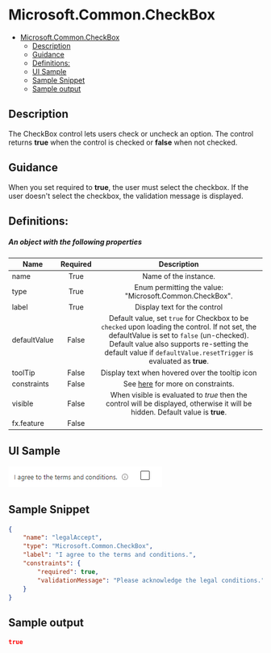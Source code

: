 <a name="microsoft-common-checkbox"></a>
# Microsoft.Common.CheckBox
* [Microsoft.Common.CheckBox](#microsoft-common-checkbox)
    * [Description](#microsoft-common-checkbox-description)
    * [Guidance](#microsoft-common-checkbox-guidance)
    * [Definitions:](#microsoft-common-checkbox-definitions)
    * [UI Sample](#microsoft-common-checkbox-ui-sample)
    * [Sample Snippet](#microsoft-common-checkbox-sample-snippet)
    * [Sample output](#microsoft-common-checkbox-sample-output)

<a name="microsoft-common-checkbox-description"></a>
## Description
The CheckBox control lets users check or uncheck an option. The control returns **true** when the control is checked or **false** when not checked.
<a name="microsoft-common-checkbox-guidance"></a>
## Guidance
When you set required to **true**, the user must select the checkbox. If the user doesn't select the checkbox, the validation message is displayed.
<a name="microsoft-common-checkbox-definitions"></a>
## Definitions:
<a name="microsoft-common-checkbox-definitions-an-object-with-the-following-properties"></a>
##### An object with the following properties
| Name | Required | Description
| ---|:--:|:--:|
|name|True|Name of the instance.
|type|True|Enum permitting the value: "Microsoft.Common.CheckBox".
|label|True|Display text for the control
|defaultValue|False|Default value, set `true` for Checkbox to be `checked` upon loading the control. If not set, the defaultValue is set to `false` (un-checked). Default value also supports re-setting the default value if `defaultValue.resetTrigger` is evaluated as **true**.
|toolTip|False|Display text when hovered over the tooltip icon
|constraints|False|See [here](dx-control-Microsoft.Common.CheckBox-constraints.md) for more on constraints.
|visible|False|When visible is evaluated to *true* then the control will be displayed, otherwise it will be hidden.  Default value is **true**.
|fx.feature|False|
<a name="microsoft-common-checkbox-ui-sample"></a>
## UI Sample
![alt-text](../media/dx/controls/Microsoft.Common.CheckBox.png "UI Sample")  
<a name="microsoft-common-checkbox-sample-snippet"></a>
## Sample Snippet
  
```json
{
    "name": "legalAccept",
    "type": "Microsoft.Common.CheckBox",
    "label": "I agree to the terms and conditions.",
    "constraints": {
        "required": true,
        "validationMessage": "Please acknowledge the legal conditions."
    }
}
```

<a name="microsoft-common-checkbox-sample-output"></a>
## Sample output
  ```json
true
```

